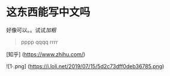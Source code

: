 # 这东西能写中文吗
好像可以。。试试*加粗*
>pppp
>qqqq
>rrrr

[知乎]
(https://www.zhihu.com/)

![1·.png]
(https://i.loli.net/2019/07/15/5d2c73dff0deb36785.png)
